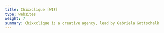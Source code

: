 ```yaml
---
title: Chixxclique [WIP]
type: websites
weight: 7
summary: Chixxclique is a creative agency, lead by Gabriela Gottschalk. Their website envokes their understatement, femininity and coolness.
---
```

